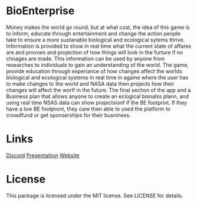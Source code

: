 # BioEnterprise
Money makes the world go round, but at what cost, the idea of this game is to inform, educate through entertainment and change the action people take to ensure a more sustanable biological and ecological sytems thrive. 
Information is provided to show in real time what the current state of affares are and provoes and projection of how things will look in the furture if no chnages are made.  This information can be used by anyone from researches to individuals to gain an understanding of the world.
The game, provide education through experiance of how changes affect the worlds biological and ecological systems in real time in agame where the user has to make changes to the world and NASA data then projects how their changes will affect the worlf in the future. 
The final section of the app and a Business plan that allows anyone to create an eclogical bisnalss plann, and using real time NSAS data can show projectsionf if the BE footprint.  If they have a low BE footpront, they care then able to used the platform to crowdfund or get sponserships for their busniness. 

# Links

[Discord](https://discord.gg/YKPkHgX) [Presentaition](https://docs.google.com/presentation/d/1yyOhUZrYVZbIp-sKVCzdSLkh5RqJIW8rRkla9kIbnsM/edit?usp=sharing) [Website](https://2020.spaceappschallenge.org/challenges/observe/scanning-lifeforms/teams/build-a-buisness/)

# License

This package is licensed under the MIT license. See LICENSE for details.
